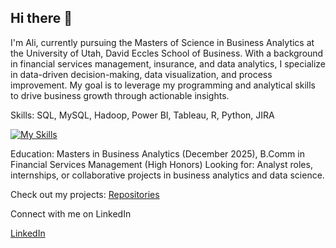 ## Hi there 👋

I'm Ali, currently pursuing the Masters of Science in Business Analytics at the University of Utah, David Eccles School of Business. With a background in financial services management, insurance, and data analytics, I specialize in data-driven decision-making, data visualization, and process improvement. My goal is to leverage my programming and analytical skills to drive business growth through actionable insights.

Skills: SQL, MySQL, Hadoop, Power BI, Tableau, R, Python, JIRA

[![My Skills](https://skillicons.dev/icons?i=mysql,postgres,py,r)](https://skillicons.dev)

Education: Masters in Business Analytics (December 2025), B.Comm in Financial Services Management (High Honors)
Looking for: Analyst roles, internships, or collaborative projects in business analytics and data science.

Check out my projects: [Repositories](https://github.com/aaladha7?tab=repositories)


Connect with me on LinkedIn

[LinkedIn](https://www.linkedin.com/in/ali-a-ladha/)






<!--
**aaladha7/aaladha7** is a ✨ _special_ ✨ repository because its `README.md` (this file) appears on your GitHub profile.

Here are some ideas to get you started:

- 🔭 I’m currently working on ...
- 🌱 I’m currently learning ...
- 👯 I’m looking to collaborate on ...
- 🤔 I’m looking for help with ...
- 💬 Ask me about ...
- 📫 How to reach me: ...
- 😄 Pronouns: ...
- ⚡ Fun fact: ...
-->
